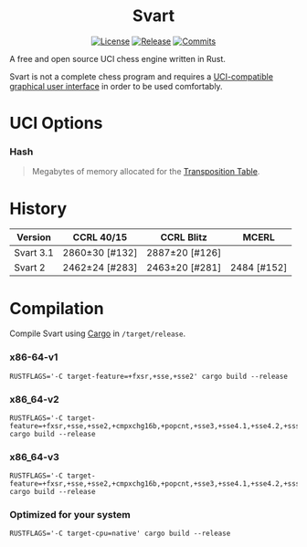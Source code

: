 <div align="center">

  # Svart
  [![License][license-badge]][license-link]
  [![Release][release-badge]][release-link]
  [![Commits][commits-badge]][commits-link]

</div>
A free and open source UCI chess engine written in Rust.

Svart is not a complete chess program and requires a [UCI-compatible graphical user interface](https://www.chessprogramming.org/UCI#GUIs) in order to be used comfortably.


# UCI Options
### Hash
> Megabytes of memory allocated for the [Transposition Table](https://en.wikipedia.org/wiki/Transposition_table).
    

# History

| Version   | CCRL 40/15     | CCRL Blitz     | MCERL        |
| --------- | -------------- | -------------- | ------------ |
| Svart 3.1 | 2860±30 [#132] | 2887±20 [#126] |              |
| Svart 2   | 2462±24 [#283] | 2463±20 [#281] | 2484 [#152]  |


# Compilation
Compile Svart using [Cargo](https://doc.rust-lang.org/cargo/) in ``/target/release``.

### x86-64-v1

    RUSTFLAGS='-C target-feature=+fxsr,+sse,+sse2' cargo build --release

### x86_64-v2

    RUSTFLAGS='-C target-feature=+fxsr,+sse,+sse2,+cmpxchg16b,+popcnt,+sse3,+sse4.1,+sse4.2,+ssse3' cargo build --release

### x86_64-v3

    RUSTFLAGS='-C target-feature=+fxsr,+sse,+sse2,+cmpxchg16b,+popcnt,+sse3,+sse4.1,+sse4.2,+ssse3,+avx,+avx2,+bmi1,+bmi2,+f16c,+fma,+lzcnt,+movbe' cargo build --release

### Optimized for your system

    RUSTFLAGS='-C target-cpu=native' cargo build --release
    
    
[commits-badge]:https://img.shields.io/github/commits-since/crippa1337/svart/latest?style=for-the-badge
[commits-link]:https://github.com/crippa1337/svart/commits/master
[release-badge]:https://img.shields.io/github/v/release/crippa1337/svart?style=for-the-badge&label=official%20release
[release-link]:https://github.com/crippa1337/svart/releases/latest
[license-badge]:https://img.shields.io/github/license/crippa1337/svart?style=for-the-badge&label=license&color=success
[license-link]:https://github.com/crippa1337/svart/blob/master/LICENSE
